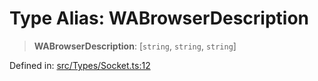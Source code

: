 # Type Alias: WABrowserDescription

> **WABrowserDescription**: \[`string`, `string`, `string`\]

Defined in: [src/Types/Socket.ts:12](https://github.com/Fokusdotid/bail/blob/8a30cf93a8ac726f06d1ad6578695812a8253e53/src/Types/Socket.ts#L12)
